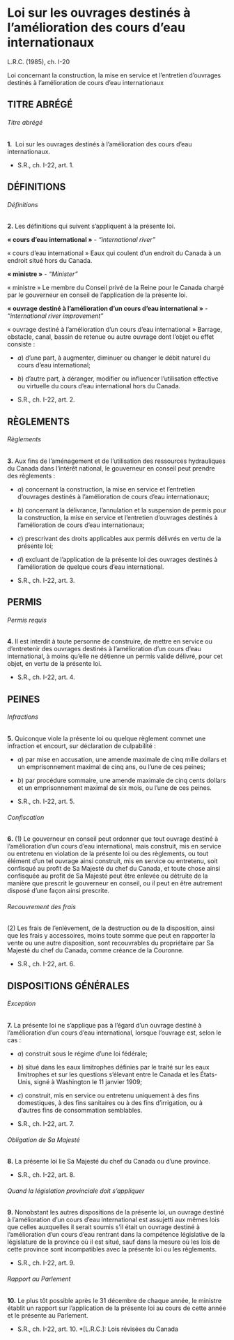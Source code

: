 # Loi sur les ouvrages destinés à l’amélioration des cours d’eau internationaux

L.R.C. (1985), ch. I-20

Loi concernant la construction, la mise en service et l’entretien d’ouvrages destinés à l’amélioration de cours d’eau internationaux

## TITRE ABRÉGÉ

###### Titre abrégé

**1.**  Loi sur les ouvrages destinés à l’amélioration des cours d’eau internationaux.

  * S.R., ch. I-22, art. 1.

## DÉFINITIONS

###### Définitions

**2.** Les définitions qui suivent s’appliquent à la présente loi.

**« cours d’eau international »** - _“international river”_

    

« cours d’eau international » Eaux qui coulent d’un endroit du Canada à un endroit situé hors du Canada.

**« ministre »** - _“Minister”_

    

« ministre » Le membre du Conseil privé de la Reine pour le Canada chargé par le gouverneur en conseil de l’application de la présente loi.

**« ouvrage destiné à l’amélioration d’un cours d’eau international »** - _“international river improvement”_

    

« ouvrage destiné à l’amélioration d’un cours d’eau international » Barrage, obstacle, canal, bassin de retenue ou autre ouvrage dont l’objet ou effet consiste :

  * _a_) d’une part, à augmenter, diminuer ou changer le débit naturel du cours d’eau international;

  * _b_) d’autre part, à déranger, modifier ou influencer l’utilisation effective ou virtuelle du cours d’eau international hors du Canada.

  * S.R., ch. I-22, art. 2.

## RÈGLEMENTS

###### Règlements

**3.** Aux fins de l’aménagement et de l’utilisation des ressources hydrauliques du Canada dans l’intérêt national, le gouverneur en conseil peut prendre des règlements :

  * _a_) concernant la construction, la mise en service et l’entretien d’ouvrages destinés à l’amélioration de cours d’eau internationaux;

  * _b_) concernant la délivrance, l’annulation et la suspension de permis pour la construction, la mise en service et l’entretien d’ouvrages destinés à l’amélioration de cours d’eau internationaux;

  * _c_) prescrivant des droits applicables aux permis délivrés en vertu de la présente loi;

  * _d_) excluant de l’application de la présente loi des ouvrages destinés à l’amélioration de quelque cours d’eau international.

  * S.R., ch. I-22, art. 3.

## PERMIS

###### Permis requis

**4.** Il est interdit à toute personne de construire, de mettre en service ou d’entretenir des ouvrages destinés à l’amélioration d’un cours d’eau international, à moins qu’elle ne détienne un permis valide délivré, pour cet objet, en vertu de la présente loi.

  * S.R., ch. I-22, art. 4.

## PEINES

###### Infractions

**5.** Quiconque viole la présente loi ou quelque règlement commet une infraction et encourt, sur déclaration de culpabilité :

  * _a_) par mise en accusation, une amende maximale de cinq mille dollars et un emprisonnement maximal de cinq ans, ou l’une de ces peines;

  * _b_) par procédure sommaire, une amende maximale de cinq cents dollars et un emprisonnement maximal de six mois, ou l’une de ces peines.

  * S.R., ch. I-22, art. 5.

###### Confiscation

**6.** (1) Le gouverneur en conseil peut ordonner que tout ouvrage destiné à l’amélioration d’un cours d’eau international, mais construit, mis en service ou entretenu en violation de la présente loi ou des règlements, ou tout élément d’un tel ouvrage ainsi construit, mis en service ou entretenu, soit confisqué au profit de Sa Majesté du chef du Canada, et toute chose ainsi confisquée au profit de Sa Majesté peut être enlevée ou détruite de la manière que prescrit le gouverneur en conseil, ou il peut en être autrement disposé d’une façon ainsi prescrite.

###### Recouvrement des frais

(2) Les frais de l’enlèvement, de la destruction ou de la disposition, ainsi que les frais y accessoires, moins toute somme que peut en rapporter la vente ou une autre disposition, sont recouvrables du propriétaire par Sa Majesté du chef du Canada, comme créance de la Couronne.

  * S.R., ch. I-22, art. 6.

## DISPOSITIONS GÉNÉRALES

###### Exception

**7.** La présente loi ne s’applique pas à l’égard d’un ouvrage destiné à l’amélioration d’un cours d’eau international, lorsque l’ouvrage est, selon le cas :

  * _a_) construit sous le régime d’une loi fédérale;

  * _b_) situé dans les eaux limitrophes définies par le traité sur les eaux limitrophes et sur les questions s’élevant entre le Canada et les États-Unis, signé à Washington le 11 janvier 1909;

  * _c_) construit, mis en service ou entretenu uniquement à des fins domestiques, à des fins sanitaires ou à des fins d’irrigation, ou à d’autres fins de consommation semblables.

  * S.R., ch. I-22, art. 7.

###### Obligation de Sa Majesté

**8.** La présente loi lie Sa Majesté du chef du Canada ou d’une province.

  * S.R., ch. I-22, art. 8.

###### Quand la législation provinciale doit s’appliquer

**9.** Nonobstant les autres dispositions de la présente loi, un ouvrage destiné à l’amélioration d’un cours d’eau international est assujetti aux mêmes lois que celles auxquelles il serait soumis s’il était un ouvrage destiné à l’amélioration d’un cours d’eau rentrant dans la compétence législative de la législature de la province où il est situé, sauf dans la mesure où les lois de cette province sont incompatibles avec la présente loi ou les règlements.

  * S.R., ch. I-22, art. 9.

###### Rapport au Parlement

**10.** Le plus tôt possible après le 31 décembre de chaque année, le ministre établit un rapport sur l’application de la présente loi au cours de cette année et le présente au Parlement.

  * S.R., ch. I-22, art. 10.
  *[L.R.C.]: Lois révisées du Canada
